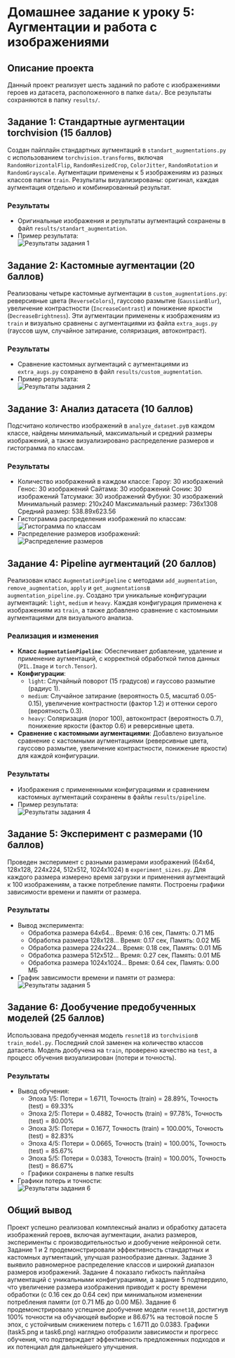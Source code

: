 # Домашнее задание к уроку 5: Аугментации и работа с изображениями

## Описание проекта
Данный проект реализует шесть заданий по работе с изображениями героев из датасета, расположенного в папке `data/`.  Все результаты сохраняются в папку `results/`.

## Задание 1: Стандартные аугментации torchvision (15 баллов)
Создан пайплайн стандартных аугментаций в `standart_augmentations.py` с использованием `torchvision.transforms`, включая `RandomHorizontalFlip`, `RandomResizedCrop`, `ColorJitter`, `RandomRotation` и `RandomGrayscale`. Аугментации применены к 5 изображениям из разных классов папки `train`. Результаты визуализированы: оригинал, каждая аугментация отдельно и комбинированный результат.

### Результаты
- Оригинальные изображения и результаты аугментаций сохранены в файл `results/standart_augmentation`.
- Пример результата:  
  ![Результаты задания 1](results/task1.png)

## Задание 2: Кастомные аугментации (20 баллов)
Реализованы четыре кастомные аугментации в `custom_augmentations.py`: реверсивные цвета (`ReverseColors`), гауссово размытие (`GaussianBlur`), увеличение контрастности (`IncreaseContrast`) и понижение яркости (`DecreaseBrightness`). Эти аугментации применены к изображениям из `train` и визуально сравнены с аугментациями из файла `extra_augs.py` (гауссов шум, случайное затирание, соляризация, автоконтраст).

### Результаты
- Сравнение кастомных аугментаций с аугментациями из `extra_augs.py` сохранено в файл `results/custom_augmentation`.
- Пример результата:  
  ![Результаты задания 2](results/task2.png)

## Задание 3: Анализ датасета (10 баллов)
Подсчитано количество изображений в `analyze_dataset.py`в каждом классе, найдены минимальный, максимальный и средний размеры изображений, а также визуализировано распределение размеров и гистограмма по классам.

### Результаты
- Количество изображений в каждом классе:
  Гароу: 30 изображений
  Генос: 30 изображений
  Сайтама: 30 изображений
  Соник: 30 изображений
  Татсумаки: 30 изображений
  Фубуки: 30 изображений
Минимальный размер: 210x240
Максимальный размер: 736x1308
Средний размер: 538.89x623.56
- Гистограмма распределения изображений по классам:  
  ![Гистограмма по классам](results/task3lol.png)
- Распределение размеров изображений:  
  ![Распределение размеров](results/task3.png)

## Задание 4: Pipeline аугментаций (20 баллов)
Реализован класс `AugmentationPipeline` с методами `add_augmentation`, `remove_augmentation`, `apply` и `get_augmentations`в `augmentation_pipeline.py`. Создано три уникальные конфигурации аугментаций: `light`, `medium` и `heavy`. Каждая конфигурация применена к изображениям из `train`, а также добавлено сравнение с кастомными аугментациями для визуального анализа.

### Реализация и изменения
- **Класс `AugmentationPipeline`**: Обеспечивает добавление, удаление и применение аугментаций, с корректной обработкой типов данных (`PIL.Image` и `torch.Tensor`).
- **Конфигурации**:
  - `light`: Случайный поворот (15 градусов) и гауссово размытие (радиус 1).
  - `medium`: Случайное затирание (вероятность 0.5, масштаб 0.05-0.15), увеличение контрастности (фактор 1.2) и оттенки серого (вероятность 0.3).
  - `heavy`: Соляризация (порог 100), автоконтраст (вероятность 0.7), понижение яркости (фактор 0.6) и реверсивные цвета.
- **Сравнение с кастомными аугментациями**: Добавлено визуальное сравнение с кастомными аугментациями (реверсивные цвета, гауссово размытие, увеличение контрастности, понижение яркости) для каждой конфигурации.

### Результаты
- Изображения с примененными конфигурациями и сравнением кастомных аугментаций сохранены в файлы `results/pipeline`.
- Пример результата:  
  ![Результаты задания 4](results/task4.png)

## Задание 5: Эксперимент с размерами (10 баллов)
Проведен эксперимент с разными размерами изображений (64x64, 128x128, 224x224, 512x512, 1024x1024) в `experiment_sizes.py`. Для каждого размера измерено время загрузки и применения аугментаций к 100 изображениям, а также потребление памяти. Построены графики зависимости времени и памяти от размера.

### Результаты
- Вывод эксперимента:
  - Обработка размера 64x64... Время: 0.16 сек, Память: 0.71 МБ
  - Обработка размера 128x128... Время: 0.17 сек, Память: 0.02 МБ
  - Обработка размера 224x224... Время: 0.18 сек, Память: 0.01 МБ
  - Обработка размера 512x512... Время: 0.27 сек, Память: 0.01 МБ
  - Обработка размера 1024x1024... Время: 0.64 сек, Память: 0.00 МБ
- График зависимости времени и памяти от размера:  
  ![Результаты задания 5](results/task5.png)

## Задание 6: Дообучение предобученных моделей (25 баллов)
Использована предобученная модель `resnet18` из `torchvision`в `train_model.py`. Последний слой заменен на количество классов датасета. Модель дообучена на `train`, проверено качество на `test`, а процесс обучения визуализирован (потери и точность).

### Результаты
- Вывод обучения:
  - Эпоха 1/5: Потери = 1.6711, Точность (train) = 28.89%, Точность (test) = 69.33%
  - Эпоха 2/5: Потери = 0.4882, Точность (train) = 97.78%, Точность (test) = 80.00%
  - Эпоха 3/5: Потери = 0.1677, Точность (train) = 100.00%, Точность (test) = 82.83%
  - Эпоха 4/5: Потери = 0.0665, Точность (train) = 100.00%, Точность (test) = 85.67%
  - Эпоха 5/5: Потери = 0.0383, Точность (train) = 100.00%, Точность (test) = 86.67%
  - Графики сохранены в папке results
- Графики потерь и точности:  
  ![Результаты задания 6](results/task6.png)

## Общий вывод
Проект успешно реализовал комплексный анализ и обработку датасета изображений героев, включая аугментации, анализ размеров, эксперименты с производительностью и дообучение нейронной сети. Задание 1 и 2 продемонстрировали эффективность стандартных и кастомных аугментаций, улучшая разнообразие данных. Задание 3 выявило равномерное распределение классов и широкий диапазон размеров изображений. Задание 4 показало гибкость пайплайна аугментаций с уникальными конфигурациями, а задание 5 подтвердило, что увеличение размера изображения приводит к росту времени обработки (с 0.16 сек до 0.64 сек) при минимальном изменении потребления памяти (от 0.71 МБ до 0.00 МБ). Задание 6 продемонстрировало успешное дообучение модели `resnet18`, достигнув 100% точности на обучающей выборке и 86.67% на тестовой после 5 эпох, с устойчивым снижением потерь с 1.6711 до 0.0383. Графики (task5.png и task6.png) наглядно отобразили зависимости и прогресс обучения, что подтверждает эффективность предложенных подходов и их потенциал для дальнейшего улучшения.